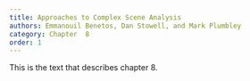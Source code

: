```yaml
---
title: Approaches to Complex Scene Analysis
authors: Emmanouil Benetos, Dan Stowell, and Mark Plumbley
category: Chapter  8
order: 1
---
```


This is the text that describes chapter 8.
